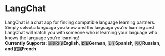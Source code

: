 # LangChat

LangChat is a chat app for finding compatible language learning partners. Simply select a language you know and the language you're learning and LangChat will match you with someone who is learning your language who knows the language you're learning!  
**Currently Supports: 🇺🇸🇬🇧English, 🇩🇪German, 🇪🇸Spanish, 🇷🇺Russian, and 🇫🇷French**

